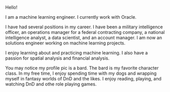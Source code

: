 

Hello!

I am a machine learning engineer.  I currently work with Oracle. 

I have had several positions in my career.  I have been a military intelligence officer, an operations manager for a federal contracting company, a national intelligence analyst, a data scientist, and an account manager.  I am now an solutions engineer working on machine learning projects.

I enjoy learning about and practicing machine learning.  I also have a passion for spatial analysis and financial analysis.

You may notice my profile pic is a bard.  The bard is my favorite character class.  In my free time, I enjoy spending time with my dogs and wrapping myself in fantasy worlds of DnD and the likes.  I enjoy reading, playing, and watching DnD and othe role playing games.  


